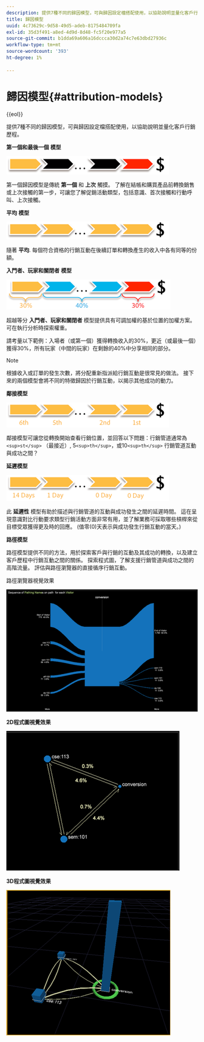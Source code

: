```yaml
---
description: 提供7種不同的歸因模型，可與歸因設定檔搭配使用，以協助說明並量化客戶行銷歷程。
title: 歸因模型
uuid: 4c73629c-9d58-49d5-adeb-8175484709fa
exl-id: 35d3f491-a8ed-4d9d-8d48-fc5f20e977a5
source-git-commit: b1dda69a606a16dccca30d2a74c7e63dbd27936c
workflow-type: tm+mt
source-wordcount: '393'
ht-degree: 1%

---
```


# 歸因模型{#attribution-models}

{{eol}}

提供7種不同的歸因模型，可與歸因設定檔搭配使用，以協助說明並量化客戶行銷歷程。

**第一個和最後一個** **模型**

![](assets/attrib_model_first_last.png)

第一個歸因模型是傳統 **第一個** 和 **上次** 觸摸。 了解在結帳和購買產品前轉換銷售或上次接觸的第一步，可讓您了解促銷活動類型，包括意識、首次接觸和行動呼叫、上次接觸。

**平均** **模型**

![](assets/attrib_model_even.png)

隨著 **平均**. 每個符合資格的行銷互動在後續訂單和轉換產生的收入中各有同等的份額。

**入門者、玩家和關閉者** **模型**

![](assets/attrib_model_position.png)

超越等分 **入門者、玩家和關閉者** 模型提供具有可調加權的基於位置的加權方案。 可在執行分析時探索權重。

請考量以下範例：入場者（或第一個）獲得轉換收入的30%，更近（或最後一個）獲得30%，所有玩家（中間的玩家）在剩餘的40%中分享相同的部分。

>[!NOTE]
>
>根據收入或訂單的發生次數，將分配重新指派給行銷互動是很常見的做法。 接下來的兩個模型會將不同的特徵歸因於行銷互動，以揭示其他成功的動力。

**鄰接模型**

![](assets/attrib_model_adjacency.png)

鄰接模型可讓您從轉換開始查看行銷位置，並回答以下問題：行銷管道通常為`<sup>st</sup>` （最接近）, 5`<sup>th</sup>`，或10`<sup>th</sup>` 行銷管道互動與成功之間？

**延遲模型**

![](assets/attrib_model_latency.png)

此 **延遲性** 模型有助於描述與行銷管道的互動與成功發生之間的延遲時間。 這在呈現意識對比行動要求類型行銷活動方面非常有用，並了解業務可採取哪些槓桿來從目標受眾獲得更及時的回應。 (值零(0)天表示與成功發生行銷互動的當天。)

**路徑模型**

路徑模型提供不同的方法，用於探索客戶與行銷的互動及其成功的轉換，以及建立客戶歷程中行銷互動之間的關係。 探索程式圖，了解支援行銷管道與成功之間的高階流量。 評估與路徑瀏覽器的直接循序行銷互動。

路徑瀏覽器視覺效果

![](assets/attrib_model_path_browser.png)

**2D程式圖視覺效果**

![](assets/attrib_model_2Dprocess_map.png)

**3D程式圖視覺效果**

![](assets/attrib_model_3Dprocess_map.png)
